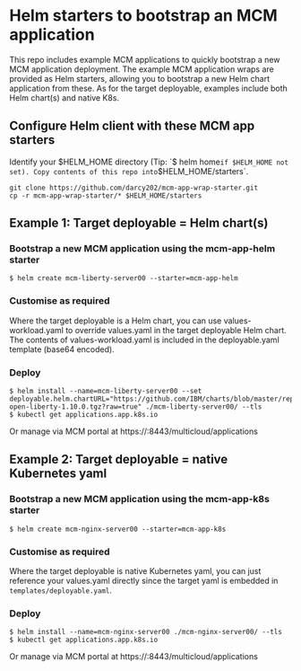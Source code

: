 # Helm starters to bootstrap an MCM application

This repo includes example MCM applications to quickly bootstrap a new MCM application deployment.
The example MCM application wraps are provided as Helm starters, allowing you to bootstrap a new Helm chart application from these.
As for the target deployable, examples include both Helm chart(s) and native K8s.



## Configure Helm client with these MCM app starters


Identify your $HELM_HOME directory (Tip: `$ helm home` if $HELM_HOME not set).
Copy contents of this repo into `$HELM_HOME/starters`.

```
git clone https://github.com/darcy202/mcm-app-wrap-starter.git
cp -r mcm-app-wrap-starter/* $HELM_HOME/starters
```

## Example 1: Target deployable = Helm chart(s)

### Bootstrap a new MCM application using the mcm-app-helm starter

```
$ helm create mcm-liberty-server00 --starter=mcm-app-helm
```

### Customise as required

Where the target deployable is a Helm chart, you can use values-workload.yaml to override values.yaml in the target deployable Helm chart. The contents of values-workload.yaml is included in the deployable.yaml template (base64 encoded).

### Deploy

```
$ helm install --name=mcm-liberty-server00 --set deployable.helm.chartURL="https://github.com/IBM/charts/blob/master/repo/stable/ibm-open-liberty-1.10.0.tgz?raw=true" ./mcm-liberty-server00/ --tls
$ kubectl get applications.app.k8s.io
```
Or manage via MCM portal at https://<master>:8443/multicloud/applications




## Example 2: Target deployable = native Kubernetes yaml

### Bootstrap a new MCM application using the mcm-app-k8s starter

```
$ helm create mcm-nginx-server00 --starter=mcm-app-k8s
```

### Customise as required

Where the target deployable is native Kubernetes yaml, you can just reference your values.yaml directly since the target yaml is embedded in `templates/deployable.yaml`.

### Deploy

```
$ helm install --name=mcm-nginx-server00 ./mcm-nginx-server00/ --tls
$ kubectl get applications.app.k8s.io
```
Or manage via MCM portal at https://<master>:8443/multicloud/applications
